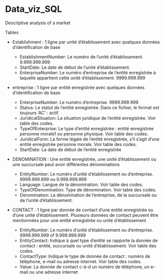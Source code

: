 # Data_viz_SQL
Descriptive analysis of a market


Tables
- Establishment : 1 ligne par unité d’établissement avec quelques données d’identification de base
    - EstablishmentNumber: Le numéro de l’unité d’établissement. 9.999.999.999
    - StartDate: La date de début de l’unité d’établissement.
    - EnterpriseNumber: Le numéro d’entreprise de l’entité enregistrée à laquelle appartient cette unité d’établissement. 9999.999.999

- entreprise :  1 ligne par entité enregistrée avec quelques données d’identification de base
    - EnterpriseNumber: Le numéro d’entreprise. 9999.999.999
    - Status: Le statut de l’entité enregistrée. Dans ce fichier, le format est toujours ‘AC’ : actif.
    - JuridicalSituation: La situation juridique de l’entité enregistrée. Voir table des codes.
    - TypeOfEnterprise: Le type d’entité enregistrée : entité enregistrée personne morale1 ou personne physique. Voir table des codes.
    - JuridicalForm: La forme légale de l’entité enregistrée, s’il s’agit d’une entité enregistrée personne morale. Voir table des codes.
    - StartDate: La date de début de l’entité enregistrée

- DENOMINATION : Une entité enregistrée, une unité d’établissement ou une succursale peut avoir différentes dénominations
    - EntityNumber: Le numéro d’unité d’établissement ou d’entreprise. 9999.999.999 ou
9.999.999.999
    - Language: Langue de la dénomination. Voir table des codes.
    - TypeOfDenomination: Type de dénomination. Voir table des codes.
    - Denomination: La dénomination de l’entreprise, de la succursale ou de l’unité d’établissement.

- CONTACT : 1 ligne par donnée de contact d’une entité enregistrée ou d’une unité d’établissement. Plusieurs données de contact peuvent être mentionnées pour une entité enregistrée ou unité d’établissement
    - EntityNumber: Le numéro d’unité d’établissement ou d’entreprise. 9999.999.999 of 9.999.999.999
    - EntityContact: Indique à quel type d’entité se rapporte la donnée de contact : entité, succursale ou unité d’établissement. Voir table des codes.
    - ContactType: Indique le type de donnée de contact : numéro de téléphone, e-mail ou adresse
internet. Voir table des codes.
    - Value: La donnée de contact c-à-d un numéro de téléphone, un e-mail ou une adresse
internet

